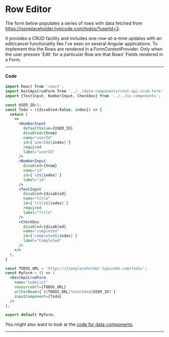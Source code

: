 # Row Editor
The form below populates a series of rows with data fetched from https://jsonplaceholder.typicode.com/todos/?userId=3.

It provides a CRUD facility and includes one-row-at-a-time updates with an edit/cancel functionality like I've seen on several Angular applications. To implement this the Rows are rendered in a FormContextProvider. Only when the user presses 'Edit' for a particular Row are that Rows' Fields rendered in a Form.

---
#### Code
```jsx
import React from 'react';
import RestApiCrudForm from '../../data-components/rest-api-crud-form';
import {TextInput, NumberInput, Checkbox} from '../../ui-components';

const USER_ID=3;
const Todo = ({disabled=false, index}) => {
  return (
    <>
      <NumberInput
        defaultValue={USER_ID}
        disabled={true}
        name="userId"
        id={`userId${index}`}
        required
        label="userId"
      />
      <NumberInput
        disabled={true}
        name="id"
        id={`id${index}`}
        label="id"
      />
      <TextInput
        disabled={disabled}
        name="title"
        id={`title${index}`}
        required
        label="Title"
      />
      <Checkbox
        disabled={disabled}
        name="completed"
        id={`completed${index}`}
        label="Completed"
      />
    </>
  );
}

const TODOS_URL = 'https://jsonplaceholder.typicode.com/todos';
const MyForm = () => (
  <RestApiCrudForm
    name="todoList"
    resourceUrl={TODOS_URL}
    urlForRead={`${TODOS_URL}?userId=${USER_ID}`}
    inputComponent={Todo}
  />
);

export default MyForm;

```
You might also want to look at the [code for data-components](https://github.com/chrisfield/react-form-composer/tree/master/stories/data-components). 

---

<!-- STORY -->
